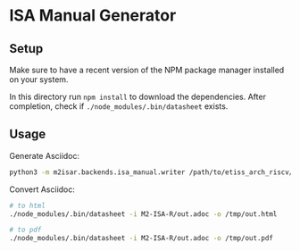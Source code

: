 # ISA Manual Generator

## Setup

Make sure to have a recent version of the NPM package manager installed on your system.

In this directory run `npm install` to download the dependencies. After completion, check if `./node_modules/.bin/datasheet` exists.

## Usage

Generate Asciidoc:

```sh
python3 -m m2isar.backends.isa_manual.writer /path/to/etiss_arch_riscv/gen_model/top.m2isarmodel --output out.adoc
```

Convert Asciidoc:

```sh
# to html
./node_modules/.bin/datasheet -i M2-ISA-R/out.adoc -o /tmp/out.html

# to pdf
./node_modules/.bin/datasheet -i M2-ISA-R/out.adoc -o /tmp/out.pdf
```
